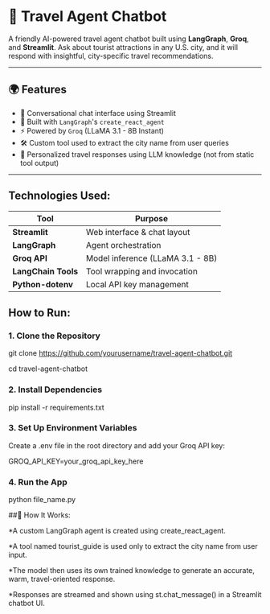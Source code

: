 # 🧳 Travel Agent Chatbot

A friendly AI-powered travel agent chatbot built using **LangGraph**, **Groq**, and **Streamlit**. Ask about tourist attractions in any U.S. city, and it will respond with insightful, city-specific travel recommendations.

---

## 🌍 Features

- 💬 Conversational chat interface using Streamlit
- 🧠 Built with `LangGraph`'s `create_react_agent`
- ⚡ Powered by `Groq` (LLaMA 3.1 - 8B Instant)
- 🛠️ Custom tool used to extract the city name from user queries
- 🎯 Personalized travel responses using LLM knowledge (not from static tool output)

---
## Technologies Used:

| Tool                | Purpose                          |
| ------------------- | -------------------------------- |
| **Streamlit**       | Web interface & chat layout      |
| **LangGraph**       | Agent orchestration              |
| **Groq API**        | Model inference (LLaMA 3.1 - 8B) |
| **LangChain Tools** | Tool wrapping and invocation     |
| **Python-dotenv**   | Local API key management         |



## How to Run:

### 1. Clone the Repository


git clone https://github.com/yourusername/travel-agent-chatbot.git

cd travel-agent-chatbot

### 2. Install Dependencies

pip install -r requirements.txt

### 3. Set Up Environment Variables
Create a .env file in the root directory and add your Groq API key:

GROQ_API_KEY=your_groq_api_key_here

### 4. Run the App

python file_name.py


##🧠 How It Works:

*A custom LangGraph agent is created using create_react_agent.

*A tool named tourist_guide is used only to extract the city name from user input.

*The model then uses its own trained knowledge to generate an accurate, warm, travel-oriented response.

*Responses are streamed and shown using st.chat_message() in a Streamlit chatbot UI.

